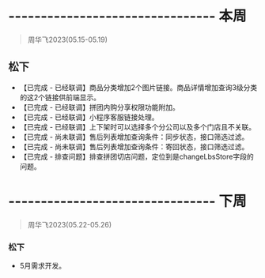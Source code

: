 # -------------------------------- 本周
> 周华飞2023(05.15-05.19)
## 松下
* 【已完成 - 已经联调】商品分类增加2个图片链接。商品详情增加查询3级分类的这2个链接供前端显示。
* 【已完成 - 已经联调】拼团内购分享权限功能附加。
* 【已完成 - 已经联调】小程序客服链接处理。
* 【已完成 - 已经联调】上下架时可以选择多个分公司以及多个门店且不关联。
* 【已完成 - 尚未联调】售后列表增加查询条件：同步状态，接口筛选过滤。
* 【已完成 - 尚未联调】售后列表增加查询条件：寄回状态，接口筛选过滤。
* 【已完成 - 排查问题】排查拼团切店问题，定位到是changeLbsStore字段的问题。

# -------------------------------- 下周
> 周华飞2023(05.22-05.26)
### 松下
* 5月需求开发。
